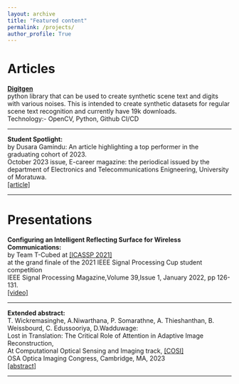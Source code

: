 ```yaml
---
layout: archive
title: "Featured content"
permalink: /projects/
author_profile: True
---
```


<!-- You can also find my articles on my <a href="https://scholar.google.com/citations?user=JAq7DWcAAAAJ&hl=en">Google Scholar profile</a>. -->

# Articles

<div>
<b> <a href="https://devindesilva.github.io/projects/digitgen">Digitgen </a></b> <br />
 python library that can be used to create synthetic scene text and digits with various noises. This is intended
to create synthetic datasets for regular scene text recognition and currently have 19k downloads.<br />
Technology:- OpenCV, Python, Github CI/CD
<br />
</div>
<hr>

<div>
<b> Student Spotlight: </b> <br />
by Dusara Gamindu: An article highlighting a top performer in the graduating cohort of 2023. <br />
October 2023 issue, E-career magazine: the periodical issued by the department of Electronics and Telecommunications Enigneering, University of Moratuwa. <br />
<a href="https://ent.uom.lk/e-carrier-magazine/">[article]</a> <br />
</div>
<hr>

# Presentations
<div>
<b> Configuring an Intelligent Reflecting Surface for Wireless Communications: </b> <br />
by Team T-Cubed at <a href="https://www.2021.ieeeicassp.org/2021.ieeeicassp.org/index.html">[ICASSP 2021]</a> <br />
at the grand finale of the 2021 IEEE Signal Processing Cup student competition <br />
IEEE Signal Processing Magazine,Volume 39,Issue 1, January 2022, pp 126-131. <br />
<a href="https://www.youtube.com/watch?v=oB2V-RE2qoI&list=PLTv48TzNRhaIs9JZ1RqxTVdBjCMUYGdki&index=5&t=93s">[video]</a> <br />
</div>
<hr>

<div>
<b> Extended abstract: </b> <br />
T. Wickremasinghe, A.Niwarthana, P. Somarathne, A. Thieshanthan, B. Weissbourd, C. Edussooriya, D.Wadduwage: <br />
Lost in Translation: The Critical Role of Attention in Adaptive Image Reconstruction, <br />
At Computational Optical Sensing and Imaging track, <a href="https://www.optica.org/events/congress/imaging_and_applied_optics_congress/program/computational_optical_sensing_and_imaging/">[COSI]</a> <br />
OSA Optica Imaging Congress, Cambridge, MA, 2023 <br />
<a href="../_talks/OpticaPayAttentionToFrequencies.pdf">[abstract]</a> <br />
</div>
<hr>


